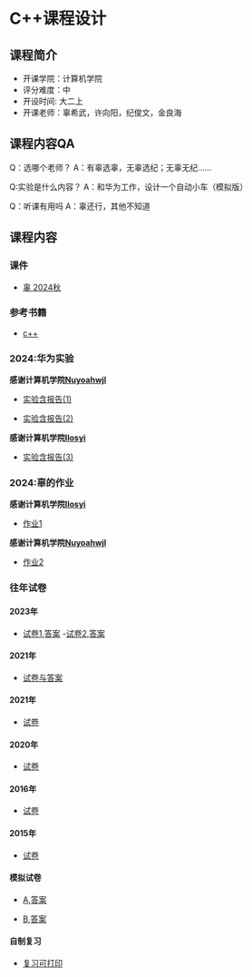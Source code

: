 # C++课程设计

## 课程简介

- 开课学院：计算机学院
- 评分难度：中
- 开设时间: 大二上
- 开课老师：辜希武，许向阳，纪俊文，金良海

## 课程内容QA
Q：选哪个老师？
A：有辜选辜，无辜选纪；无辜无纪......

Q:实验是什么内容？
A：和华为工作，设计一个自动小车（模拟版）

Q：听课有用吗
A：辜还行，其他不知道

## 课程内容

### 课件
- [辜 2024秋](https://github.com/YuhangChen1/HUSR-CS-Learning/tree/master/c%2B%2B/c%E8%89%B9%E8%AF%BE%E4%BB%B6)

### 参考书籍
- [c++](https://github.com/YuhangChen1/HUSR-CS-Learning/blob/master/c%2B%2B/%E5%A4%8D%E4%B9%A0/Primer%20c%2B%2B%20%E7%AC%AC5%E7%89%88(1).pdf)

### 2024:华为实验
**感谢计算机学院[Nuyoahwjl](https://github.com/Nuyoahwjl)**

- [实验含报告(1)](https://github.com/Nuyoahwjl/HUST-CS/tree/main/C%2B%2B/C%2B%2B%E5%AE%9E%E9%AA%8C)

- [实验含报告(2)](https://github.com/YuhangChen1/HUSR-CS-Learning/tree/master/c%2B%2B/c%E8%89%B9%E5%AE%9E%E9%AA%8C)

**感谢计算机学院[Ilosyi](https://github.com/Ilosyi)**

- [实验含报告(3)](https://github.com/Ilosyi/Hust-CS-Learning-Library/tree/main/IIA%20C%2B%2B%E7%A8%8B%E5%BA%8F%E8%AE%BE%E8%AE%A1%E5%AE%9E%E9%AA%8C(%E5%8D%8E%E4%B8%BA))

### 2024:辜的作业
**感谢计算机学院[Ilosyi](https://github.com/Ilosyi)**

- [作业1](https://github.com/Ilosyi/Hust-CS-Learning-Library/tree/main/IIA%20C%2B%2B%E7%A8%8B%E5%BA%8F%E8%AE%BE%E8%AE%A1/%E4%BD%9C%E4%B8%9A(%E8%BE%9C))

**感谢计算机学院[Nuyoahwjl](https://github.com/Nuyoahwjl)**
- [作业2](https://github.com/Nuyoahwjl/HUST-CS/tree/main/C%2B%2B/%E4%BD%9C%E4%B8%9A)

### 往年试卷

#### 2023年
- [试卷1](https://github.com/YuhangChen1/HUSR-CS-Learning/blob/master/c%2B%2B/%E8%AF%95%E5%8D%B7/2023%E5%B9%B4C%2B%2B%E7%A8%8B%E5%BA%8F%E8%AE%BE%E8%AE%A1%E6%A8%A1%E6%8B%9F%E8%AF%95%E5%8D%B7.docx),[答案](https://github.com/YuhangChen1/HUSR-CS-Learning/blob/master/c%2B%2B/%E8%AF%95%E5%8D%B7/2023%E5%B9%B4C%2B%2B%E7%A8%8B%E5%BA%8F%E8%AE%BE%E8%AE%A1%E6%A8%A1%E6%8B%9F%E8%AF%95%E5%8D%B7%E7%AD%94%E6%A1%88.docx)
-[试卷2](https://github.com/YuhangChen1/HUSR-CS-Learning/blob/master/c%2B%2B/%E8%AF%95%E5%8D%B7/C%2B%2B%E8%AF%95%E5%8D%B7_2023%202.pdf),[答案](https://github.com/YuhangChen1/HUSR-CS-Learning/blob/master/c%2B%2B/%E8%AF%95%E5%8D%B7/C%2B%2B%E8%AF%95%E5%8D%B7_2023.pdf)

#### 2021年
- [试卷与答案](https://github.com/YuhangChen1/HUSR-CS-Learning/blob/master/c%2B%2B/%E8%AF%95%E5%8D%B7/C%2B%2B%E8%AF%95%E5%8D%B7_2022_%E7%AD%94%E6%A1%88.docx)

#### 2021年
- [试卷](https://github.com/YuhangChen1/HUSR-CS-Learning/blob/master/c%2B%2B/%E8%AF%95%E5%8D%B7/21C%2B%2B%E8%AF%95%E5%8D%B7(1).pdf)

#### 2020年
- [试卷](https://github.com/YuhangChen1/HUSR-CS-Learning/blob/master/c%2B%2B/%E8%AF%95%E5%8D%B7/20C%2B%2B%E8%AF%95%E5%8D%B7(1).pdf)


#### 2016年
- [试卷](https://github.com/YuhangChen1/HUSR-CS-Learning/blob/master/c%2B%2B/%E8%AF%95%E5%8D%B7/16C%2B%2B%E8%AF%95%E5%8D%B7%E4%B8%80(1).pdf)

#### 2015年
- [试卷](https://github.com/YuhangChen1/HUSR-CS-Learning/blob/master/c%2B%2B/%E8%AF%95%E5%8D%B7/1_15C%2B%2B%E8%AF%95%E5%8D%B7(1).pdf)

#### 模拟试卷
- [A](https://github.com/YuhangChen1/HUSR-CS-Learning/blob/master/c%2B%2B/%E8%AF%95%E5%8D%B7/%E6%A8%A1%E6%8B%9F%E8%AF%95%E5%8D%B7%E4%B8%80.pdf),[答案](https://github.com/YuhangChen1/HUSR-CS-Learning/blob/master/c%2B%2B/%E8%AF%95%E5%8D%B7/%E6%A8%A1%E6%8B%9F%E8%AF%95%E5%8D%B7%E4%B8%80%E7%AD%94%E6%A1%88.pdf)

- [B](https://github.com/YuhangChen1/HUSR-CS-Learning/blob/master/c%2B%2B/%E8%AF%95%E5%8D%B7/%E6%A8%A1%E6%8B%9F%E8%AF%95%E5%8D%B7%E4%BA%8C.pdf),[答案](https://github.com/YuhangChen1/HUSR-CS-Learning/blob/master/c%2B%2B/%E8%AF%95%E5%8D%B7/%E6%A8%A1%E6%8B%9F%E8%AF%95%E5%8D%B7%E4%BA%8C%E7%AD%94%E6%A1%88.pdf)

#### 自制复习
- [复习可打印](https://github.com/YuhangChen1/HUSR-CS-Learning/tree/master/c%2B%2B/%E5%A4%8D%E4%B9%A0)